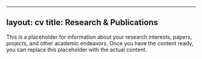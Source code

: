 
---
layout: cv
title: Research & Publications
---

This is a placeholder for information about your research interests, papers, projects, and other academic endeavors. Once you have the content ready, you can replace this placeholder with the actual content.
